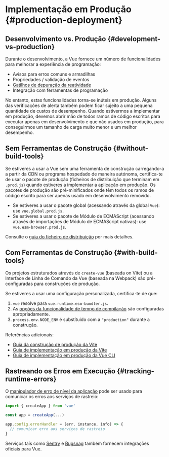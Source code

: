 # Implementação em Produção {#production-deployment}

## Desenvolvimento vs. Produção {#development-vs-production}

Durante o desenvolvimento, a Vue fornece um número de funcionalidades para melhorar a experiência de programação:

- Avisos para erros comuns e armadilhas
- Propriedades / validação de eventos
- [Gatilhos de depuração da reatividade](/guide/extras/reactivity-in-depth.html#reactivity-debugging)
- Integração com ferramentas de programação

No entanto, estas funcionalidades torna-se inúteis em produção. Alguns das verificações de alerta também podem ficar sujeito a uma pequena quantidade de custos de desempenho. Quando estivermos a implementar em produção, devemos abrir mão de todos ramos de código escritos para executar apenas em desenvolvimento e que não usados em produção, para conseguirmos um tamanho de carga muito menor e um melhor desempenho.

## Sem Ferramentas de Construção {#without-build-tools}

Se estiveres a usar a Vue sem uma ferramenta de construção carregando-a a partir da CDN ou programa hospedado de maneira autónoma, certifica-te de usar o pacote de produção (ficheiros de distribuição que terminam em `.prod.js`) quando estiveres a implementar a aplicação em produção. Os pacotes de produção são pré-minificados onde têm todos os ramos de código escrito para ser apenas usado em desenvolvimento removido.

- Se estiveres a usar o pacote global (acessando através da global `Vue`): use `vue.global.prod.js`.
- Se estiveres a usar o pacote de Módulo de ECMAScript (acessando através de importações de Módulo de ECMAScript nativas): use `vue.esm-browser.prod.js`.

Consulte o [guia do ficheiro de distribuição](https://github.com/vuejs/core/tree/main/packages/vue#which-dist-file-to-use) por mais detalhes.

## Com Ferramentas de Construção {#with-build-tools}

Os projetos estruturados através de `create-vue` (baseada on Vite) ou a Interface de Linha de Comando da Vue (baseada na Webpack) são pré-configuradas para construções de produção.

Se estiveres a usar uma configuração personalizada, certifica-te de que:

1. `vue` resolve para `vue.runtime.esm-bundler.js`.
2. As [opções da funcionalidade de tempo de compilação](https://github.com/vuejs/core/tree/main/packages/vue#bundler-build-feature-flags) são configuradas apropriadamente.
3. <code>process.env<wbr>.NODE_ENV</code> é substítuido com a `"production"` durante a construção.

Referências adicionais:

- [Guia da construção de produção da Vite](https://vitejs.dev/guide/build.html)
- [Guia de implementação em produção da Vite](https://vitejs.dev/guide/static-deploy.html)
- [Guia de implementação em produção da Vue CLI](https://cli.vuejs.org/guide/deployment.html)

## Rastreando os Erros em Execução {#tracking-runtime-errors}

O [manipulador de erro de nível da aplicação](/api/application.html#app-config-errorhandler) pode ser usado para comunicar os erros aos serviços de rastreio:

```js
import { createApp } from 'vue'

const app = createApp(...)

app.config.errorHandler = (err, instance, info) => {
  // comunicar erro aos serviços de rastreio
}
```

Serviços taís como [Sentry](https://docs.sentry.io/platforms/javascript/guides/vue/) e [Bugsnag](https://docs.bugsnag.com/platforms/javascript/vue/) também fornecem integrações oficiais para Vue.
